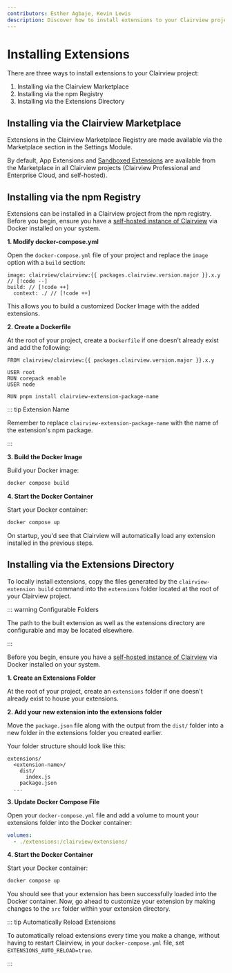 ```yaml
---
contributors: Esther Agbaje, Kevin Lewis
description: Discover how to install extensions to your Clairview project.
---
```


<script setup lang="ts">
import { data as packages } from '@/data/packages.data.js';
</script>

# Installing Extensions

There are three ways to install extensions to your Clairview project:

1. Installing via the Clairview Marketplace
2. Installing via the npm Registry
3. Installing via the Extensions Directory

## Installing via the Clairview Marketplace

Extensions in the Clairview Marketplace Registry are made available via the Marketplace section in the Settings Module.

By default, App Extensions and [Sandboxed Extensions](/extensions/sandbox/introduction) are available from the
Marketplace in all Clairview projects (Clairview Professional and Enterprise Cloud, and self-hosted).

<Card
	title="User Guide"
	text="Learn more about installing extensions from the Clairview Marketplace."
	url="/user-guide/marketplace/overview"
	style="margin: 1rem 0"
/>

<Card
	title="Publishing Guide"
	text="Learn more about publishing extensions to the Clairview Marketplace."
	url="/extensions/marketplace/publishing"
/>

## Installing via the npm Registry

Extensions can be installed in a Clairview project from the npm registry. Before you begin, ensure you have a
[self-hosted instance of Clairview](/self-hosted/quickstart) via Docker installed on your system.

**1. Modify docker-compose.yml**

Open the `docker-compose.yml` file of your project and replace the `image` option with a `build` section:

```yaml-vue
image: clairview/clairview:{{ packages.clairview.version.major }}.x.y // [!code --]
build: // [!code ++]
  context: ./ // [!code ++]
```

This allows you to build a customized Docker Image with the added extensions.

**2. Create a Dockerfile**

At the root of your project, create a `Dockerfile` if one doesn't already exist and add the following:

```Dockerfile-vue
FROM clairview/clairview:{{ packages.clairview.version.major }}.x.y

USER root
RUN corepack enable
USER node

RUN pnpm install clairview-extension-package-name
```

::: tip Extension Name

Remember to replace `clairview-extension-package-name` with the name of the extension's npm package.

:::

**3. Build the Docker Image**

Build your Docker image:

```bash
docker compose build
```

**4. Start the Docker Container**

Start your Docker container:

```bash
docker compose up
```

On startup, you'd see that Clairview will automatically load any extension installed in the previous steps.

## Installing via the Extensions Directory

To locally install extensions, copy the files generated by the `clairview-extension build` command into the `extensions`
folder located at the root of your Clairview project.

::: warning Configurable Folders

The path to the built extension as well as the extensions directory are configurable and may be located elsewhere.

:::

Before you begin, ensure you have a [self-hosted instance of Clairview](/self-hosted/quickstart) via Docker installed on
your system.

**1. Create an Extensions Folder**

At the root of your project, create an `extensions` folder if one doesn't already exist to house your extensions.

**2. Add your new extension into the extensions folder**

Move the `package.json` file along with the output from the `dist/` folder into a new folder in the extensions folder
you created earlier.

Your folder structure should look like this:

```
extensions/
  <extension-name>/
    dist/
      index.js
    package.json
  ...
```

**3. Update Docker Compose File**

Open your `docker-compose.yml` file and add a volume to mount your extensions folder into the Docker container:

```yaml
volumes:
  - ./extensions:/clairview/extensions/
```

**4. Start the Docker Container**

Start your Docker container:

```bash
docker compose up
```

You should see that your extension has been successfully loaded into the Docker container. Now, go ahead to customize
your extension by making changes to the `src` folder within your extension directory.

::: tip Automatically Reload Extensions

To automatically reload extensions every time you make a change, without having to restart Clairview, in your
`docker-compose.yml` file, set `EXTENSIONS_AUTO_RELOAD=true`.

:::
